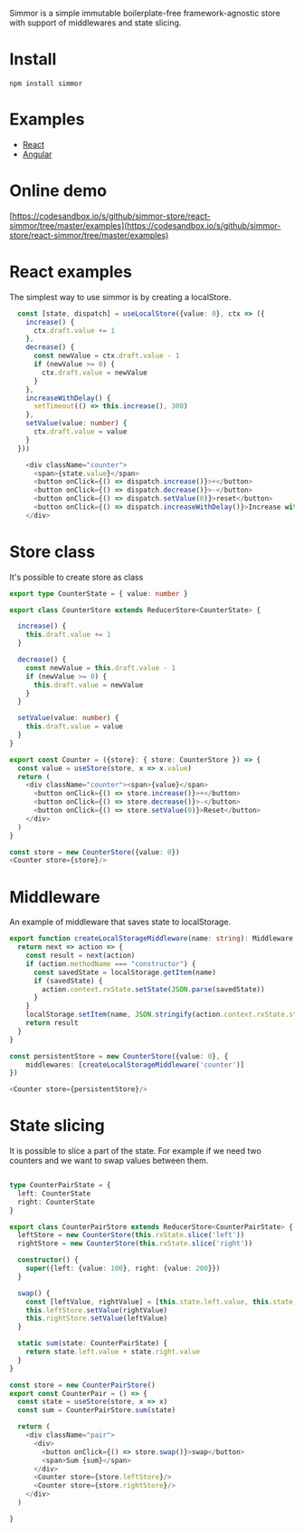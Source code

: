 Simmor is a simple immutable boilerplate-free framework-agnostic store with support of middlewares and state slicing.


# Install
`npm install simmor`

# Examples

* [React](https://github.com/simmor-store/react-simmor) 
* [Angular](https://github.com/simmor-store/angular-simmor-examples)

# Online demo

[https://codesandbox.io/s/github/simmor-store/react-simmor/tree/master/examples](https://codesandbox.io/s/github/simmor-store/react-simmor/tree/master/examples)

# React examples

The simplest way to use simmor is by creating a localStore.

```ts
  const [state, dispatch] = useLocalStore({value: 0}, ctx => ({
    increase() {
      ctx.draft.value += 1
    },
    decrease() {
      const newValue = ctx.draft.value - 1
      if (newValue >= 0) {
        ctx.draft.value = newValue
      }
    },
    increaseWithDelay() {
      setTimeout(() => this.increase(), 300)
    },   
    setValue(value: number) {
      ctx.draft.value = value
    }
  }))

```
```ts
    <div className="counter">
      <span>{state.value}</span>
      <button onClick={() => dispatch.increase()}>+</button>
      <button onClick={() => dispatch.decrease()}>-</button>
      <button onClick={() => dispatch.setValue(0)}>reset</button>
      <button onClick={() => dispatch.increaseWithDelay()}>Increase with delay</button>
    </div>

```

# Store class
It's possible to create store as class

```ts
export type CounterState = { value: number }

export class CounterStore extends ReducerStore<CounterState> {

  increase() {
    this.draft.value += 1
  }

  decrease() {
    const newValue = this.draft.value - 1
    if (newValue >= 0) {
      this.draft.value = newValue
    }
  }

  setValue(value: number) {
    this.draft.value = value
  }
}

```

```ts
export const Counter = ({store}: { store: CounterStore }) => {
  const value = useStore(store, x => x.value)
  return (
    <div className="counter"><span>{value}</span>
      <button onClick={() => store.increase()}>+</button>
      <button onClick={() => store.decrease()}>-</button>
      <button onClick={() => store.setValue(0)}>Reset</button>
    </div>
  )
}

```
```ts
const store = new CounterStore({value: 0})
<Counter store={store}/>
```

# Middleware
An example of middleware that saves state to localStorage.
```ts
export function createLocalStorageMiddleware(name: string): Middleware {
  return next => action => {
    const result = next(action)
    if (action.methodName === "constructor") {
      const savedState = localStorage.getItem(name)
      if (savedState) {
        action.context.rxState.setState(JSON.parse(savedState))
      }
    }
    localStorage.setItem(name, JSON.stringify(action.context.rxState.state))
    return result
  }
}
```

```ts
const persistentStore = new CounterStore({value: 0}, {
    middlewares: [createLocalStorageMiddleware('counter')]
})

<Counter store={persistentStore}/>
```

# State slicing
It is possible to slice a part of the state.
For example if we need two counters and we want to swap values between them.

```ts

type CounterPairState = {
  left: CounterState
  right: CounterState
}

export class CounterPairStore extends ReducerStore<CounterPairState> {
  leftStore = new CounterStore(this.rxState.slice('left'))
  rightStore = new CounterStore(this.rxState.slice('right'))

  constructor() {
    super({left: {value: 100}, right: {value: 200}})
  }

  swap() {
    const [leftValue, rightValue] = [this.state.left.value, this.state.right.value]
    this.leftStore.setValue(rightValue)
    this.rightStore.setValue(leftValue)
  }

  static sum(state: CounterPairState) {
    return state.left.value + state.right.value
  }
}

```
```ts
const store = new CounterPairStore()
export const CounterPair = () => {
  const state = useStore(store, x => x)
  const sum = CounterPairStore.sum(state)

  return (
    <div className="pair">
      <div>
        <button onClick={() => store.swap()}>swap</button>
        <span>Sum {sum}</span>
      </div>
      <Counter store={store.leftStore}/>
      <Counter store={store.rightStore}/>
    </div>
  )

}
```






